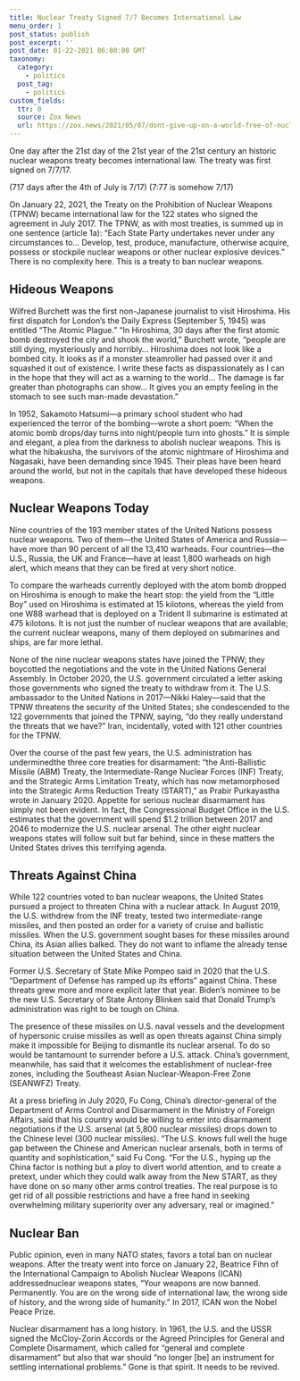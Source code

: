 ```yaml
---
title: Nuclear Treaty Signed 7/7 Becomes International Law 
menu_order: 1
post_status: publish
post_excerpt: ''
post_date: 01-22-2021 06:00:00 GMT
taxonomy:
  category:
    - politics
  post_tag:
    - politics
custom_fields:
  ttr: 0
  source: Zox News
  url: https://zox.news/2021/05/07/dont-give-up-on-a-world-free-of-nuclear-weapons/
---
```


One day after the 21st day of the 21st year of the 21st century an historic nuclear weapons treaty becomes international law. The treaty was first signed on 7/7/17. 

(717 days after the 4th of July is 7/17) 
(7:77 is somehow 7/17)

On January 22, 2021, the Treaty on the Prohibition of Nuclear Weapons (TPNW) became international law for the 122 states who signed the agreement in July 2017. The TPNW, as with most treaties, is summed up in one sentence (article 1a): “Each State Party undertakes never under any circumstances to… Develop, test, produce, manufacture, otherwise acquire, possess or stockpile nuclear weapons or other nuclear explosive devices.” There is no complexity here. This is a treaty to ban nuclear weapons.

## Hideous Weapons

Wilfred Burchett was the first non-Japanese journalist to visit Hiroshima. His first dispatch for London’s the Daily Express (September 5, 1945) was entitled “The Atomic Plague.” “In Hiroshima, 30 days after the first atomic bomb destroyed the city and shook the world,” Burchett wrote, “people are still dying, mysteriously and horribly… Hiroshima does not look like a bombed city. It looks as if a monster steamroller had passed over it and squashed it out of existence. I write these facts as dispassionately as I can in the hope that they will act as a warning to the world… The damage is far greater than photographs can show… It gives you an empty feeling in the stomach to see such man-made devastation.”

In 1952, Sakamoto Hatsumi—a primary school student who had experienced the terror of the bombing—wrote a short poem: “When the atomic bomb drops/day turns into night/people turn into ghosts.” It is simple and elegant, a plea from the darkness to abolish nuclear weapons. This is what the hibakusha, the survivors of the atomic nightmare of Hiroshima and Nagasaki, have been demanding since 1945. Their pleas have been heard around the world, but not in the capitals that have developed these hideous weapons.

## Nuclear Weapons Today

Nine countries of the 193 member states of the United Nations possess nuclear weapons. Two of them—the United States of America and Russia—have more than 90 percent of all the 13,410 warheads. Four countries—the U.S., Russia, the UK and France—have at least 1,800 warheads on high alert, which means that they can be fired at very short notice.

To compare the warheads currently deployed with the atom bomb dropped on Hiroshima is enough to make the heart stop: the yield from the “Little Boy” used on Hiroshima is estimated at 15 kilotons, whereas the yield from one W88 warhead that is deployed on a Trident II submarine is estimated at 475 kilotons. It is not just the number of nuclear weapons that are available; the current nuclear weapons, many of them deployed on submarines and ships, are far more lethal.

None of the nine nuclear weapons states have joined the TPNW; they boycotted the negotiations and the vote in the United Nations General Assembly. In October 2020, the U.S. government circulated a letter asking those governments who signed the treaty to withdraw from it. The U.S. ambassador to the United Nations in 2017—Nikki Haley—said that the TPNW threatens the security of the United States; she condescended to the 122 governments that joined the TPNW, saying, “do they really understand the threats that we have?” Iran, incidentally, voted with 121 other countries for the TPNW.

Over the course of the past few years, the U.S. administration has underminedthe three core treaties for disarmament: “the Anti-Ballistic Missile (ABM) Treaty, the Intermediate-Range Nuclear Forces (INF) Treaty, and the Strategic Arms Limitation Treaty, which has now metamorphosed into the Strategic Arms Reduction Treaty (START),” as Prabir Purkayastha wrote in January 2020. Appetite for serious nuclear disarmament has simply not been evident. In fact, the Congressional Budget Office in the U.S. estimates that the government will spend $1.2 trillion between 2017 and 2046 to modernize the U.S. nuclear arsenal. The other eight nuclear weapons states will follow suit but far behind, since in these matters the United States drives this terrifying agenda.

## Threats Against China

While 122 countries voted to ban nuclear weapons, the United States pursued a project to threaten China with a nuclear attack. In August 2019, the U.S. withdrew from the INF treaty, tested two intermediate-range missiles, and then posted an order for a variety of cruise and ballistic missiles. When the U.S. government sought bases for these missiles around China, its Asian allies balked. They do not want to inflame the already tense situation between the United States and China.

Former U.S. Secretary of State Mike Pompeo said in 2020 that the U.S. “Department of Defense has ramped up its efforts” against China. These threats grew more and more explicit later that year. Biden’s nominee to be the new U.S. Secretary of State Antony Blinken said that Donald Trump’s administration was right to be tough on China.

The presence of these missiles on U.S. naval vessels and the development of hypersonic cruise missiles as well as open threats against China simply make it impossible for Beijing to dismantle its nuclear arsenal. To do so would be tantamount to surrender before a U.S. attack. China’s government, meanwhile, has said that it welcomes the establishment of nuclear-free zones, including the Southeast Asian Nuclear-Weapon-Free Zone (SEANWFZ) Treaty.

At a press briefing in July 2020, Fu Cong, China’s director-general of the Department of Arms Control and Disarmament in the Ministry of Foreign Affairs, said that his country would be willing to enter into disarmament negotiations if the U.S. arsenal (at 5,800 nuclear missiles) drops down to the Chinese level (300 nuclear missiles). “The U.S. knows full well the huge gap between the Chinese and American nuclear arsenals, both in terms of quantity and sophistication,” said Fu Cong. “For the U.S., hyping up the China factor is nothing but a ploy to divert world attention, and to create a pretext, under which they could walk away from the New START, as they have done on so many other arms control treaties. The real purpose is to get rid of all possible restrictions and have a free hand in seeking overwhelming military superiority over any adversary, real or imagined.”

## Nuclear Ban

Public opinion, even in many NATO states, favors a total ban on nuclear weapons. After the treaty went into force on January 22, Beatrice Fihn of the International Campaign to Abolish Nuclear Weapons (ICAN) addressednuclear weapons states, “Your weapons are now banned. Permanently. You are on the wrong side of international law, the wrong side of history, and the wrong side of humanity.” In 2017, ICAN won the Nobel Peace Prize.

Nuclear disarmament has a long history. In 1961, the U.S. and the USSR signed the McCloy-Zorin Accords or the Agreed Principles for General and Complete Disarmament, which called for “general and complete disarmament” but also that war should “no longer [be] an instrument for settling international problems.” Gone is that spirit. It needs to be revived.

